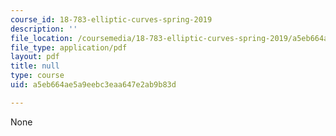 ```yaml
---
course_id: 18-783-elliptic-curves-spring-2019
description: ''
file_location: /coursemedia/18-783-elliptic-curves-spring-2019/a5eb664ae5a9eebc3eaa647e2ab9b83d_MIT18_783S19_lec7.pdf
file_type: application/pdf
layout: pdf
title: null
type: course
uid: a5eb664ae5a9eebc3eaa647e2ab9b83d

---
```

None